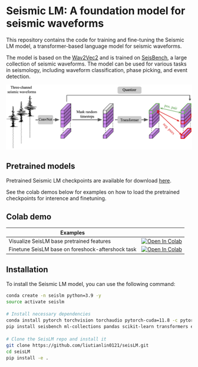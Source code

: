 # Seismic LM: A foundation model for seismic waveforms


This repository contains the code for training and fine-tuning the Seismic LM model, a transformer-based language model for seismic waveforms.

The model is based on the [Wav2Vec2](https://arxiv.org/abs/2006.11477) and is trained on [SeisBench](https://github.com/seisbench/seisbench), a large collection of seismic waveforms. The model can be used for various tasks in seismology, including waveform classification, phase picking, and event detection.

![Seismic LM](img/seisLM-model.png)

## Pretrained models

Pretrained Seismic LM checkpoints are available for download [here](https://drive.google.com/drive/folders/194vColWfn0utQbHP04PAt2efKO40Z3Os?usp=sharing).

See the colab demos below for examples on how to load the pretrained checkpoints for interence and finetuning.

## Colab demo

| Examples                                         |  |
|--------------------------------------------------|---|
| Visualize SeisLM base pretrained features                                   | [![Open In Colab](https://colab.research.google.com/assets/colab-badge.svg)](https://colab.research.google.com/github/liutianlin0121/seisLM/blob/main/examples/demo_seislm_visualized_pretrained_features.ipynb) |
| Finetune SeisLM base on foreshock-aftershock task                                   | [![Open In Colab](https://colab.research.google.com/assets/colab-badge.svg)](https://colab.research.google.com/github/liutianlin0121/seisLM/blob/main/examples/demo_seislm_foreshock_aftershock_classification.ipynb) |



## Installation

To install the Seismic LM model, you can use the following command:

```bash
conda create -n seislm python=3.9 -y
source activate seislm

# Install necessary dependencies
conda install pytorch torchvision torchaudio pytorch-cuda=11.8 -c pytorch -c nvidia -y
pip install seisbench ml-collections pandas scikit-learn transformers einops gitpython wandb lightning torchtune

# Clone the SeisLM repo and install it
git clone https://github.com/liutianlin0121/seisLM.git
cd seisLM
pip install -e .
```
